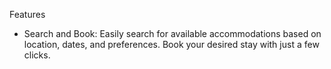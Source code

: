 Features


* Search and Book: Easily search for available accommodations based on location, dates, and preferences. Book your desired stay with just a few clicks.